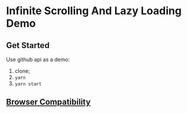 # Infinite Scrolling And Lazy Loading Demo

##  Get Started
Use github api as a demo:

1. clone;
2. ```yarn```
3. ```yarn start```

## [Browser Compatibility](https://developer.mozilla.org/en-US/docs/Web/API/Intersection_Observer_API#Browser_compatibility)

